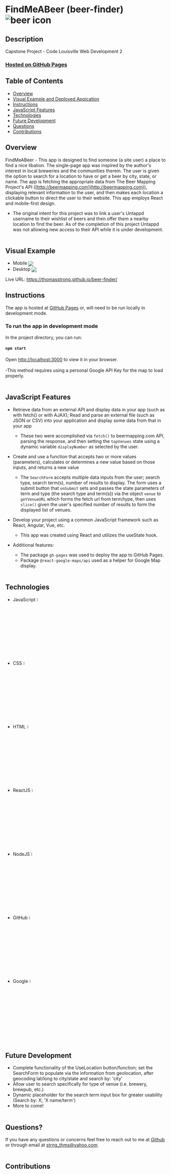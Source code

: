 # FindMeABeer (beer-finder) <img align="center" src="public\favicon.ico" alt="beer icon">

## Description

Capstone Project - Code Louisville Web Development 2

### [Hosted on GitHub Pages](https://thomasstrong.github.io/beer-finder/)

## Table of Contents

- [Overview](#overview)
- [Visual Example and Deployed Appication](#visual-example)
- [Instructions](#instructions)
- [JavaScript Features](#javascript-features)
- [Technologies](#technologies)
- [Future Development](#future-development)
- [Questions](#questions)
- [Contributions](#contributions)

## Overview

FindMeABeer - This app is designed to find someone (a site user) a place to find a nice libation. The single-page app was inspired by the author's interest in local breweries and the communities therein. The user is given the option to search for a location to have or get a beer by city, state, or name. The app is fetching the appropriate data from The Beer Mapping Project's API ([http://beermapping.com](http://beermapping.com)), displaying relevant information to the user, and then makes each location a clickable button to direct the user to their website. This app employs React and mobile-first design.

- The original intent for this project was to link a user's Untappd username to their wishlist of beers and then offer them a nearby location to find the beer. As of the completion of this project Untappd was not allowing new access to their API while it is under development.
  <br></br>

## Visual Example

- Mobile
  <img align="center" src="img\monolithlandingss_mobile.png">
- Desktop
  <img align="center" src="img\monolithlandingss_dtop.png">

Live URL: https://thomasstrong.github.io/beer-finder/

## Instructions

The app is hosted at [GitHub Pages](https://thomasstrong.github.io/beer-finder/) or, will need to be run locally in development mode.

### To run the app in development mode

In the project directory, you can run:

#### `npm start`

Open [http://localhost:3000](http://localhost:3000) to view it in your browser.
<br></br>
-This method requires using a personal Google API Key for the map to load properly.
<br></br>

## JavaScript Features

- Retrieve data from an external API and display data in your app (such as with fetch() or with AJAX); Read and parse an external file (such as JSON or CSV) into your application and display some data from that in your app
  - These two were accomplished via `fetch()` to beermapping.com API, parsing the response, and then setting the `topVenues` state using a dynamic variable `displayNumber` as selected by the user.
- Create and use a function that accepts two or more values (parameters), calculates or determines a new value based on those inputs, and returns a new value
  - The `SearchForm` accepts multiple data inputs from the user; search type, search term(s), number of results to display. The form uses a submit button that `onSubmit` sets and passes the state parameters of term and type (the search type and term(s)) via the object `venue` to `getVenueURL` which forms the fetch url from term/type, then uses `slice()` given the user's specified number of results to form the displayed list of venues.
- Develop your project using a common JavaScript framework such as React, Angular, Vue, etc.
  - This app was created using React and utilizes the useState hook.
- Additional features:

  - The package `gh-pages` was used to deploy the app to GitHub Pages.
  - Package `@react-google-maps/api` used as a helper for Google Map display.
    <br></br>

## Technologies

- JavaScript
  <img src="https://cdn.jsdelivr.net/gh/devicons/devicon/icons/javascript/javascript-original.svg" alt="JavaScript" width="5%" />
- CSS
  <img src="https://cdn.jsdelivr.net/gh/devicons/devicon/icons/css3/css3-original.svg" alt="CSS" width="5%" />
- HTML
  <img src="https://cdn.jsdelivr.net/gh/devicons/devicon/icons/html5/html5-original.svg" alt="HTML" width="5%" />
- ReactJS
  <img src="https://cdn.jsdelivr.net/gh/devicons/devicon/icons/react/react-original.svg" alt="HTML" width="5%" />
- NodeJS
  <img src="https://cdn.jsdelivr.net/gh/devicons/devicon/icons/nodejs/nodejs-original.svg" alt="HTML" width="5%" />
- GitHub
  <img src="https://cdn.jsdelivr.net/gh/devicons/devicon/icons/github/github-original.svg" alt="HTML" width="5%" />
- Google
  <img src="https://cdn.jsdelivr.net/gh/devicons/devicon/icons/google/google-original.svg" alt="HTML" width="5%" />

## Future Development

- Complete functionality of the UseLocation button/function; set the SearchForm to populate via the information from geolocation, after geocoding lat/long to city/state and search by: 'city'
- Allow user to search specifically for type of venue (i.e. brewery, brewpub, etc.)
- Dynamic placeholder for the search term input box for greater usability (Search by: X; 'X name/term')
- More to come!
  <br></br>

## Questions?

If you have any questions or concerns feel free to reach out to me at [Github](https://github.com/ThomasStrong) or through email at <strng_thms@yahoo.com>.
<br></br>

## Contributions
